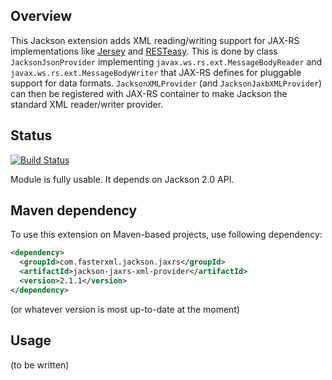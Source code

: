 ## Overview

This Jackson extension adds XML reading/writing support for JAX-RS implementations like [Jersey](http://jersey.java.net/) and [RESTeasy](http://www.jboss.org/resteasy).
This is done by class `JacksonJsonProvider` implementing `javax.ws.rs.ext.MessageBodyReader` and `javax.ws.rs.ext.MessageBodyWriter` that JAX-RS defines for pluggable support for data formats. 
`JacksonXMLProvider` (and `JacksonJaxbXMLProvider`) can then be registered with JAX-RS container to make Jackson the standard XML reader/writer provider.

## Status

[![Build Status](https://travis-ci.org/FasterXML/jackson-jaxrs-xml-provider.svg)](https://travis-ci.org/FasterXML/jackson-jaxrs-xml-provider)

Module is fully usable. It depends on Jackson 2.0 API.

## Maven dependency

To use this extension on Maven-based projects, use following dependency:

```xml
<dependency>
  <groupId>com.fasterxml.jackson.jaxrs</groupId>
  <artifactId>jackson-jaxrs-xml-provider</artifactId>
  <version>2.1.1</version>
</dependency>
```

(or whatever version is most up-to-date at the moment)

## Usage

(to be written)

